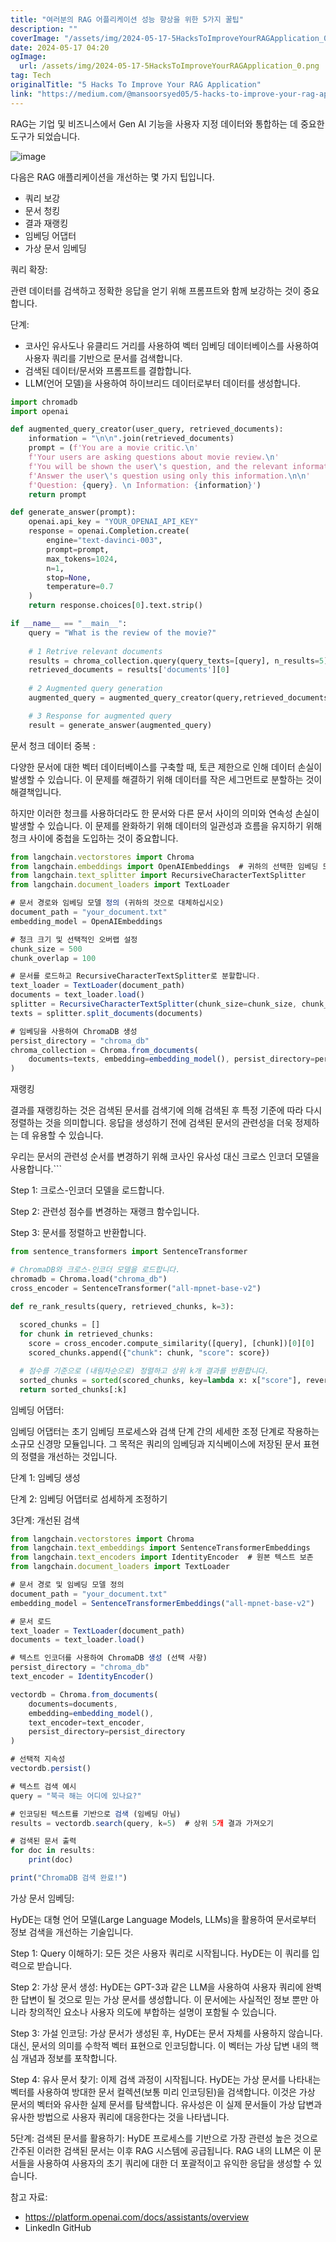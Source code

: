 ```yaml
---
title: "여러분의 RAG 어플리케이션 성능 향상을 위한 5가지 꿀팁"
description: ""
coverImage: "/assets/img/2024-05-17-5HacksToImproveYourRAGApplication_0.png"
date: 2024-05-17 04:20
ogImage: 
  url: /assets/img/2024-05-17-5HacksToImproveYourRAGApplication_0.png
tag: Tech
originalTitle: "5 Hacks To Improve Your RAG Application"
link: "https://medium.com/@mansoorsyed05/5-hacks-to-improve-your-rag-application-7b4aa76397fb"
---
```



RAG는 기업 및 비즈니스에서 Gen AI 기능을 사용자 지정 데이터와 통합하는 데 중요한 도구가 되었습니다.

![image](/assets/img/2024-05-17-5HacksToImproveYourRAGApplication_0.png)

다음은 RAG 애플리케이션을 개선하는 몇 가지 팁입니다.

- 쿼리 보강
- 문서 청킹
- 결과 재랭킹
- 임베딩 어댑터
- 가상 문서 임베딩

<div class="content-ad"></div>

쿼리 확장:

관련 데이터를 검색하고 정확한 응답을 얻기 위해 프롬프트와 함께 보강하는 것이 중요합니다.

단계:

- 코사인 유사도나 유클리드 거리를 사용하여 벡터 임베딩 데이터베이스를 사용하여 사용자 쿼리를 기반으로 문서를 검색합니다.
- 검색된 데이터/문서와 프롬프트를 결합합니다.
- LLM(언어 모델)을 사용하여 하이브리드 데이터로부터 데이터를 생성합니다.

<div class="content-ad"></div>

```python
import chromadb
import openai

def augmented_query_creator(user_query, retrieved_documents):
    information = "\n\n".join(retrieved_documents)
    prompt = (f'You are a movie critic.\n'
    f'Your users are asking questions about movie review.\n'
    f'You will be shown the user\'s question, and the relevant information from the movie.\n'
    f'Answer the user\'s question using only this information.\n\n'
    f'Question: {query}. \n Information: {information}')
    return prompt

def generate_answer(prompt):
    openai.api_key = "YOUR_OPENAI_API_KEY"  
    response = openai.Completion.create(
        engine="text-davinci-003",  
        prompt=prompt,
        max_tokens=1024, 
        n=1,
        stop=None,
        temperature=0.7
    )
    return response.choices[0].text.strip()

if __name__ == "__main__":
    query = "What is the review of the movie?"
    
    # 1 Retrive relevant documents
    results = chroma_collection.query(query_texts=[query], n_results=5)
    retrieved_documents = results['documents'][0]
    
    # 2 Augmented query generation
    augmented_query = augmented_query_creator(query,retrieved_documents)

    # 3 Response for augmented query
    result = generate_answer(augmented_query)
```

문서 청크 데이터 중복 :

다양한 문서에 대한 벡터 데이터베이스를 구축할 때, 토큰 제한으로 인해 데이터 손실이 발생할 수 있습니다. 이 문제를 해결하기 위해 데이터를 작은 세그먼트로 분할하는 것이 해결책입니다.

하지만 이러한 청크를 사용하더라도 한 문서와 다른 문서 사이의 의미와 연속성 손실이 발생할 수 있습니다. 이 문제를 완화하기 위해 데이터의 일관성과 흐름을 유지하기 위해 청크 사이에 중첩을 도입하는 것이 중요합니다.

<div class="content-ad"></div>

```js
from langchain.vectorstores import Chroma
from langchain.embeddings import OpenAIEmbeddings  # 귀하의 선택한 임베딩 모델로 대체하십시오
from langchain.text_splitter import RecursiveCharacterTextSplitter
from langchain.document_loaders import TextLoader

# 문서 경로와 임베딩 모델 정의 (귀하의 것으로 대체하십시오)
document_path = "your_document.txt"
embedding_model = OpenAIEmbeddings

# 청크 크기 및 선택적인 오버랩 설정
chunk_size = 500
chunk_overlap = 100

# 문서를 로드하고 RecursiveCharacterTextSplitter로 분할합니다.
text_loader = TextLoader(document_path)
documents = text_loader.load()
splitter = RecursiveCharacterTextSplitter(chunk_size=chunk_size, chunk_overlap=chunk_overlap)
texts = splitter.split_documents(documents)

# 임베딩을 사용하여 ChromaDB 생성
persist_directory = "chroma_db"
chroma_collection = Chroma.from_documents(
    documents=texts, embedding=embedding_model(), persist_directory=persist_directory
)
```

재랭킹

결과를 재랭킹하는 것은 검색된 문서를 검색기에 의해 검색된 후 특정 기준에 따라 다시 정렬하는 것을 의미합니다. 응답을 생성하기 전에 검색된 문서의 관련성을 더욱 정제하는 데 유용할 수 있습니다.

우리는 문서의 관련성 순서를 변경하기 위해 코사인 유사성 대신 크로스 인코더 모델을 사용합니다.```

<div class="content-ad"></div>

Step 1: 크로스-인코더 모델을 로드합니다.

Step 2: 관련성 점수를 변경하는 재랭크 함수입니다.

Step 3: 문서를 정렬하고 반환합니다.

```python
from sentence_transformers import SentenceTransformer

# ChromaDB와 크로스-인코더 모델을 로드합니다.
chromadb = Chroma.load("chroma_db")  
cross_encoder = SentenceTransformer("all-mpnet-base-v2")  

def re_rank_results(query, retrieved_chunks, k=3):
  
  scored_chunks = []
  for chunk in retrieved_chunks:
    score = cross_encoder.compute_similarity([query], [chunk])[0][0]
    scored_chunks.append({"chunk": chunk, "score": score})

  # 점수를 기준으로 (내림차순으로) 정렬하고 상위 k개 결과를 반환합니다.
  sorted_chunks = sorted(scored_chunks, key=lambda x: x["score"], reverse=True)
  return sorted_chunks[:k]
```

<div class="content-ad"></div>

임베딩 어댑터:

임베딩 어댑터는 초기 임베딩 프로세스와 검색 단계 간의 세세한 조정 단계로 작용하는 소규모 신경망 모듈입니다. 그 목적은 쿼리의 임베딩과 지식베이스에 저장된 문서 표현의 정렬을 개선하는 것입니다.

단계 1: 임베딩 생성

단계 2: 임베딩 어댑터로 섬세하게 조정하기

<div class="content-ad"></div>

3단계: 개선된 검색

```js
from langchain.vectorstores import Chroma
from langchain.text_embeddings import SentenceTransformerEmbeddings
from langchain.text_encoders import IdentityEncoder  # 원본 텍스트 보존
from langchain.document_loaders import TextLoader

# 문서 경로 및 임베딩 모델 정의
document_path = "your_document.txt"
embedding_model = SentenceTransformerEmbeddings("all-mpnet-base-v2")

# 문서 로드
text_loader = TextLoader(document_path)
documents = text_loader.load()

# 텍스트 인코더를 사용하여 ChromaDB 생성 (선택 사항)
persist_directory = "chroma_db"  
text_encoder = IdentityEncoder()  

vectordb = Chroma.from_documents(
    documents=documents,
    embedding=embedding_model(),
    text_encoder=text_encoder,
    persist_directory=persist_directory
)

# 선택적 지속성
vectordb.persist()

# 텍스트 검색 예시
query = "북극 해는 어디에 있나요?"

# 인코딩된 텍스트를 기반으로 검색 (임베딩 아님)
results = vectordb.search(query, k=5)  # 상위 5개 결과 가져오기

# 검색된 문서 출력
for doc in results:
    print(doc)

print("ChromaDB 검색 완료!")
```

가상 문서 임베딩:

HyDE는 대형 언어 모델(Large Language Models, LLMs)을 활용하여 문서로부터 정보 검색을 개선하는 기술입니다.

<div class="content-ad"></div>

Step 1: Query 이해하기: 모든 것은 사용자 쿼리로 시작됩니다. HyDE는 이 쿼리를 입력으로 받습니다.

Step 2: 가상 문서 생성: HyDE는 GPT-3과 같은 LLM을 사용하여 사용자 쿼리에 완벽한 답변이 될 것으로 믿는 가상 문서를 생성합니다. 이 문서에는 사실적인 정보 뿐만 아니라 창의적인 요소나 사용자 의도에 부합하는 설명이 포함될 수 있습니다.

Step 3: 가설 인코딩: 가상 문서가 생성된 후, HyDE는 문서 자체를 사용하지 않습니다. 대신, 문서의 의미를 수학적 벡터 표현으로 인코딩합니다. 이 벡터는 가상 답변 내의 핵심 개념과 정보를 포착합니다.

Step 4: 유사 문서 찾기: 이제 검색 과정이 시작됩니다. HyDE는 가상 문서를 나타내는 벡터를 사용하여 방대한 문서 컬렉션(보통 미리 인코딩된)을 검색합니다. 이것은 가상 문서의 벡터와 유사한 실제 문서를 탐색합니다. 유사성은 이 실제 문서들이 가상 답변과 유사한 방법으로 사용자 쿼리에 대응한다는 것을 나타냅니다.

<div class="content-ad"></div>

5단계: 검색된 문서를 활용하기: HyDE 프로세스를 기반으로 가장 관련성 높은 것으로 간주된 이러한 검색된 문서는 이후 RAG 시스템에 공급됩니다. RAG 내의 LLM은 이 문서들을 사용하여 사용자의 초기 쿼리에 대한 더 포괄적이고 유익한 응답을 생성할 수 있습니다.

참고 자료:

- https://platform.openai.com/docs/assistants/overview
- LinkedIn GitHub